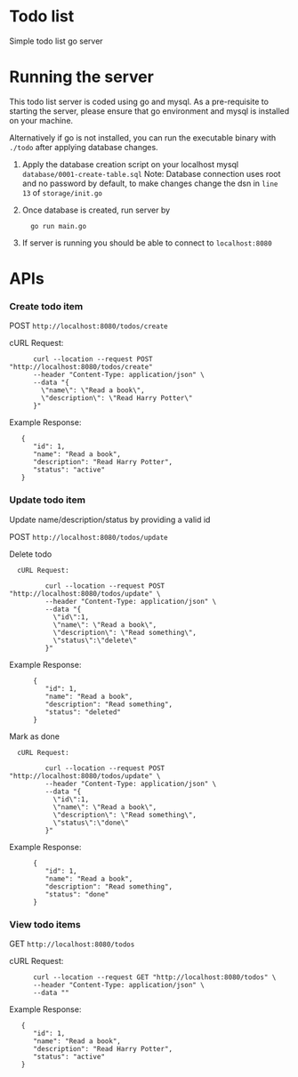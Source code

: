 # Todo list 
Simple todo list go server
# Running the server

This todo list server is coded using go and mysql. As a pre-requisite to starting the server, please ensure that 
go environment and mysql is installed on your machine. 

Alternatively if go is not installed, you can run the executable binary with `./todo` after applying database changes.

1. Apply the database creation script on your localhost mysql `database/0001-create-table.sql`
   Note: Database connection uses root and no password by default, to make changes change the dsn in `line 13` 
   of `storage/init.go`

2. Once database is created, run server by 

         go run main.go

4. If server is running you should be able to connect to `localhost:8080`

# APIs

### Create todo item  
   
   POST `http://localhost:8080/todos/create`

   cURL Request:

          curl --location --request POST "http://localhost:8080/todos/create" 
          --header "Content-Type: application/json" \
          --data "{
            \"name\": \"Read a book\",
            \"description\": \"Read Harry Potter\"
          }"
        
   Example Response:
   
       {
          "id": 1,
          "name": "Read a book",
          "description": "Read Harry Potter",
          "status": "active"
       }     
        

### Update todo item
   
   Update name/description/status by providing a valid id

   POST `http://localhost:8080/todos/update`
   
   Delete todo
   
      cURL Request:
   
             curl --location --request POST "http://localhost:8080/todos/update" \
             --header "Content-Type: application/json" \
             --data "{
               \"id\":1,
               \"name\": \"Read a book\",
               \"description\": \"Read something\",
               \"status\":\"delete\"
             }"
           
   Example Response:
      
          {
             "id": 1,
             "name": "Read a book",
             "description": "Read something",
             "status": "deleted"
          }     
           

   Mark as done
   
      cURL Request:
   
             curl --location --request POST "http://localhost:8080/todos/update" \
             --header "Content-Type: application/json" \
             --data "{
               \"id\":1,
               \"name\": \"Read a book\",
               \"description\": \"Read something\",
               \"status\":\"done\"
             }"
           
   Example Response:
      
          {
             "id": 1,
             "name": "Read a book",
             "description": "Read something",
             "status": "done"
          }    

### View todo items
   
   GET `http://localhost:8080/todos`

   cURL Request:

          curl --location --request GET "http://localhost:8080/todos" \
          --header "Content-Type: application/json" \
          --data ""
        
   Example Response:
   
       {
          "id": 1,
          "name": "Read a book",
          "description": "Read Harry Potter",
          "status": "active"
       }   